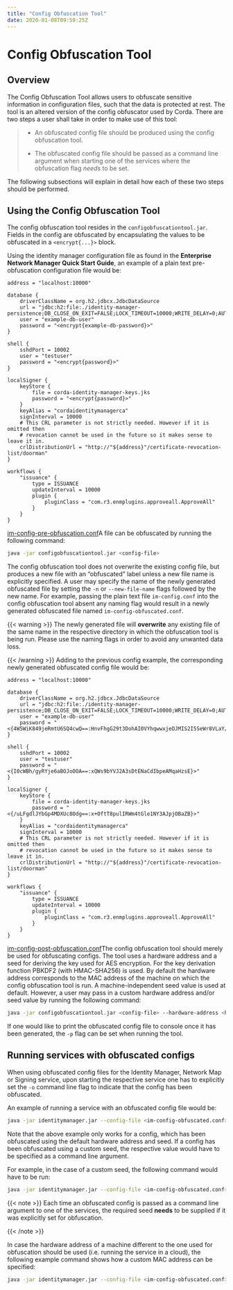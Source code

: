 ```yaml
---
title: "Config Obfuscation Tool"
date: 2020-01-08T09:59:25Z
---
```



# Config Obfuscation Tool

## Overview
The Config Obfuscation Tool allows users to obfuscate sensitive information in configuration files, such that the
                data is protected at rest. The tool is an altered version of the config obfuscator used by Corda. There are two steps
                a user shall take in order to make use of this tool:

> 
> 
> * An obfuscated config file should be produced using the config obfuscation tool.
> 
> 
> * The obfuscated config file should be passed as a command line argument when starting one of the services where the
>                             obfuscation flag *needs* to be set.
> 
> 
The following subsections will explain in detail how each of these two steps should be performed.


## Using the Config Obfuscation Tool
The config obfuscation tool resides in the `configobfuscationtool.jar`. Fields in the config are obfuscated by
                encapsulating the values to be obfuscated in a `<encrypt{...}>` block.

Using the identity manager configuration file as found in the **Enterprise Network Manager Quick Start Guide**, an
                example of a plain text pre-obfuscation configuration file would be:

```docker
address = "localhost:10000"

database {
    driverClassName = org.h2.jdbcx.JdbcDataSource
    url = "jdbc:h2:file:./identity-manager-persistence;DB_CLOSE_ON_EXIT=FALSE;LOCK_TIMEOUT=10000;WRITE_DELAY=0;AUTO_SERVER_PORT=0"
    user = "example-db-user"
    password = "<encrypt{example-db-password}>"
}

shell {
    sshdPort = 10002
    user = "testuser"
    password = "<encrypt{password}>"
}

localSigner {
    keyStore {
        file = corda-identity-manager-keys.jks
        password = "<encrypt{password}>"
    }
    keyAlias = "cordaidentitymanagerca"
    signInterval = 10000
    # This CRL parameter is not strictly needed. However if it is omitted then
    # revocation cannot be used in the future so it makes sense to leave it in.
    crlDistributionUrl = "http://"${address}"/certificate-revocation-list/doorman"
}

workflows {
    "issuance" {
        type = ISSUANCE
        updateInterval = 10000
        plugin {
            pluginClass = "com.r3.enmplugins.approveall.ApproveAll"
        }
    }
}
```
[im-config-pre-obfuscation.conf](https://github.com/corda/network-services/blob/release/1.1/docs/source/resources/config-files/cenm-1.1/im-config-pre-obfuscation.conf)A file can be obfuscated by running the following command:

```bash
java -jar configobfuscationtool.jar <config-file>
```
The config obfuscation tool does not overwrite the existing config file, but produces a new file with an “obfuscated”
                label unless a new file name is explicitly specified. A user may specify the name of the newly generated obfuscated
                file by setting the `-n` or `--new-file-name` flags followed by the new name.
                For example, passing the plain text file `im-config.conf` into the config obfuscation tool absent any naming flag
                would result in a newly generated obfuscated file named `im-config-obfuscated.conf`.


{{< warning >}}
The newly generated file will **overwrite** any existing file of the same name in the respective directory in which
                    the obfuscation tool is being run. Please use the naming flags in order to avoid any unwanted data loss.


{{< /warning >}}
Adding to the previous config example, the corresponding newly generated obfuscated config file would be:

```docker
address = "localhost:10000"

database {
    driverClassName = org.h2.jdbcx.JdbcDataSource
    url = "jdbc:h2:file:./identity-manager-persistence;DB_CLOSE_ON_EXIT=FALSE;LOCK_TIMEOUT=10000;WRITE_DELAY=0;AUTO_SERVER_PORT=0"
    user = "example-db-user"
    password = "<{4W5WiK849jeRmtU6SQ4cwQ==:HnvFhgG29t3DohAI0VYhqwwxjeDJMIS2I5SeWr8VLaY/b8Q=}>"
}

shell {
    sshdPort = 10002
    user = "testuser"
    password = "<{I0cWBh/gyRYje6aBOJoOOA==:xQWs9bYVJ2A3sDtENaCdIbpeAMqaHzsE}>"
}

localSigner {
    keyStore {
        file = corda-identity-manager-keys.jks
        password = "<{/uLFgdlJYbGp4MDXUc8Odg==:x+OftT8pulIRWm4tGle1NY3AJpjOBaZB}>"
    }
    keyAlias = "cordaidentitymanagerca"
    signInterval = 10000
    # This CRL parameter is not strictly needed. However if it is omitted then
    # revocation cannot be used in the future so it makes sense to leave it in.
    crlDistributionUrl = "http://"${address}"/certificate-revocation-list/doorman"
}

workflows {
    "issuance" {
        type = ISSUANCE
        updateInterval = 10000
        plugin {
            pluginClass = "com.r3.enmplugins.approveall.ApproveAll"
        }
    }
}
```
[im-config-post-obfuscation.conf](https://github.com/corda/network-services/blob/release/1.1/docs/source/resources/config-files/cenm-1.1/im-config-post-obfuscation.conf)The config obfuscation tool should merely be used for obfuscating configs. The tool uses a hardware address
                and a seed for deriving the key used for AES encryption. For the key derivation function PBKDF2 (with HMAC-SHA256)
                is used. By default the hardware address corresponds to the MAC address of the machine on which the config obfuscation
                tool is run. A machine-independent seed value is used at default. However, a user may pass in a custom hardware address
                and/or seed value by running the following command:

```bash
java -jar configobfuscationtool.jar <config-file> --hardware-address <hardware-address> --seed <some-random-seed>
```
If one would like to print the obfuscated config file to console once it has been generated, the `-p` flag can be set when running the
                tool.


## Running services with obfuscated configs
When using obfuscated config files for the Identity Manager, Network Map or Signing service, upon starting the
                respective service one has to explicitly set the `-o` command line flag to indicate that the config has been
                obfuscated.

An example of running a service with an obfuscated config file would be:

```bash
java -jar identitymanager.jar --config-file <im-config-obfuscated.conf> -o
```
Note that the above example only works for a config, which has been obfuscated using the default hardware address and
                seed. If a config has been obfuscated using a custom seed, the respective value would have to be specified as a command
                line argument.

For example, in the case of a custom seed, the following command would have to be run:

```bash
java -jar identitymanager.jar --config-file <im-config-obfuscated.conf> -o --seed <obfuscation-seed>
```

{{< note >}}
Each time an obfuscated config is passed as a command line argument to one of the services, the required
                    seed **needs** to be supplied if it was explicitly set for obfuscation.


{{< /note >}}


In case the hardware address of a machine different to the one used for obfuscation should be used (i.e. running the
service in a cloud), the following example command shows how a custom MAC address can be specified:

```bash
java -jar identitymanager.jar --config-file <im-config-obfuscated.conf> -o --hardware-address 44:1C:8F:36:C2:A8
```

